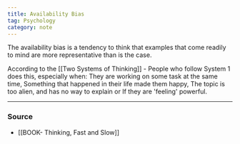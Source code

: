 ```yaml
---
title: Availability Bias
tag: Psychology 
category: note
---
```

The availability bias is a tendency to think that examples that come readily to mind are more representative than is the case.

According to the [[Two Systems of Thinking]] - People who follow System 1 does this, especially when: They are working on some task at the same time, Something that happened in their life made them happy, The topic is too alien, and has no way to explain or If they are 'feeling' powerful. 

--- 
### Source
- [[BOOK- Thinking, Fast and Slow]]